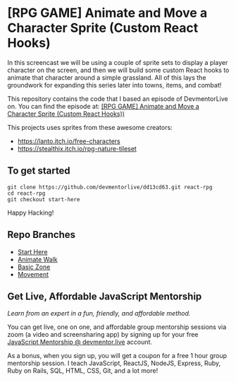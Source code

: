 # [RPG GAME] Animate and Move a Character Sprite (Custom React Hooks)

In this screencast we will be using a couple of sprite sets to display a player character on the screen, and then we will build some custom React hooks to animate that character around a simple grassland. All of this lays the groundwork for expanding this series later into towns, items, and combat!

This repository contains the code that I based an episode of DevmentorLive on. You can find the episode at: [[RPG GAME] Animate and Move a Character Sprite (Custom React Hooks))](https://devmentor.live/screencasts/rpg-game-animate-and-move-a-character-sprite-custom-react-hooks)

This projects uses sprites from these awesome creators:

- https://lanto.itch.io/free-characters
- https://stealthix.itch.io/rpg-nature-tileset

## To get started

```
git clone https://github.com/devmentorlive/dd13cd63.git react-rpg
cd react-rpg
git checkout start-here
```

Happy Hacking!

## Repo Branches

- [Start Here](https://github.com/devmentorlive/dd13cd63/tree/start-here)
- [Animate Walk](https://github.com/devmentorlive/dd13cd63/tree/walk)
- [Basic Zone](https://github.com/devmentorlive/dd13cd63/tree/zone)
- [Movement](https://github.com/devmentorlive/dd13cd63/tree/movement)

## Get Live, Affordable JavaScript Mentorship

_Learn from an expert in a fun, friendly, and affordable method._

You can get live, one on one, and affordable group mentorship sessions via zoom (a video and screensharing app) by signing up for your free [JavaScript Mentorship @ devmentor.live](https://devmentor.live/?utm_source=github&utm_medium=repo&utm_campaign=prototyping-a-node-graph-based-interface-using-reactjs) account.

As a bonus, when you sign up, you will get a coupon for a free 1 hour group mentorship session. I teach JavaScript, ReactJS, NodeJS, Express, Ruby, Ruby on Rails, SQL, HTML, CSS, Git, and a lot more!
